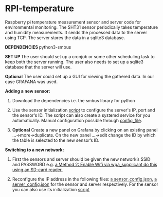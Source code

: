 # RPI-temperature

Raspberry pi temperature measurement sensor and server code for environmental monitoring. 
The SHT31 sensor periodically takes temperature and humidity measurements.
It sends the processed data to the server using TCP.
The server stores the data in a sqlite3 database.

<b> DEPENDENCIES </b>
python3-smbus

<b> SET UP </b>
The user should set up a cronjob or some other scheduling task to keep both the server running.
The user also needs to set up a sqlite3 database that the server will use. 

<b>Optional</b> The user could set up a GUI for viewing the gathered data. In our case GRAFANA was used.


<b> Adding a new sensor: </b> 

1. Download the dependencies i.e. the smbus library for python


2. Use the sensor initialization [script](/sensor/sensor_init.py) to configure the server's IP, port and the sensor's ID. The script can also create a systemd service for you automatically. Manual configuration possible through [config_file](/sensor/sensor_config.py).


3. <b>Optional</b> Create a new panel on Grafana by clicking on an existing panel ...->more->duplicate. On the new panel ...->edit change the ID by which the table is selected to the new sensor’s ID.


<b> Switching to a new network: </b>
1. First the sensors and server should be given the new network’s SSID and PASSWORD e.g. 
[a Method 2: Enable Wifi via wpa_supplicant do this using an SD-card reader.](https://www.seeedstudio.com/blog/2021/01/25/three-methods-to-configure-raspberry-pi-wifi/?srsltid=AfmBOopN5twctvxUWjDAO6SzB95za2vgWbr4DA9oEp3GeQ7nkWzSwtuG)


2. Reconfigure the IP address in the following files:
[a sensor_config.json](/sensor/sensor_config.json), 
[a server_config.json](/server/server_config.json)
for the sensor and server respectively. For the sensor you can also use its initialization [script](/sensor/sensor_init.py)



